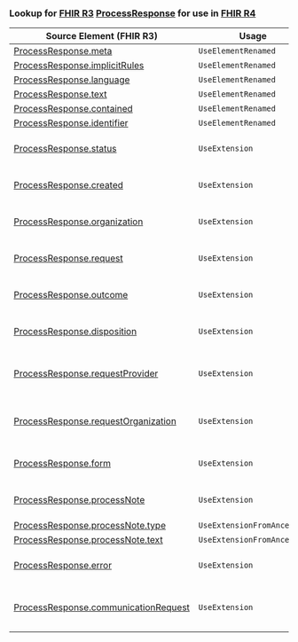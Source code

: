 ### Lookup for [FHIR R3](https://hl7.org/fhir/STU3/) [ProcessResponse](https://hl7.org/fhir/STU3/ProcessResponse.html) for use in [FHIR R4](https://hl7.org/fhir/R4/)

| Source Element (FHIR R3) | Usage | Target |
| -------------- | ----- | ------ |
| [ProcessResponse.meta](https://hl7.org/fhir/STU3/ProcessResponse.html#resource) | `UseElementRenamed` | [Task.meta](https://hl7.org/fhir/R4/Task.html#resource) |
| [ProcessResponse.implicitRules](https://hl7.org/fhir/STU3/ProcessResponse.html#resource) | `UseElementRenamed` | [Task.implicitRules](https://hl7.org/fhir/R4/Task.html#resource) |
| [ProcessResponse.language](https://hl7.org/fhir/STU3/ProcessResponse.html#resource) | `UseElementRenamed` | [Task.language](https://hl7.org/fhir/R4/Task.html#resource) |
| [ProcessResponse.text](https://hl7.org/fhir/STU3/ProcessResponse.html#resource) | `UseElementRenamed` | [Task.text](https://hl7.org/fhir/R4/Task.html#resource) |
| [ProcessResponse.contained](https://hl7.org/fhir/STU3/ProcessResponse.html#resource) | `UseElementRenamed` | [Task.contained](https://hl7.org/fhir/R4/Task.html#resource) |
| [ProcessResponse.identifier](https://hl7.org/fhir/STU3/ProcessResponse.html#resource) | `UseElementRenamed` | [Task.identifier](https://hl7.org/fhir/R4/Task.html#resource) |
| [ProcessResponse.status](https://hl7.org/fhir/STU3/ProcessResponse.html#resource) | `UseExtension` | [http://hl7.org/fhir/3.0/StructureDefinition/extension-ProcessResponse.status](StructureDefinition-ext-R3-ProcessResponse.status.html) |
| [ProcessResponse.created](https://hl7.org/fhir/STU3/ProcessResponse.html#resource) | `UseExtension` | [http://hl7.org/fhir/3.0/StructureDefinition/extension-ProcessResponse.created](StructureDefinition-ext-R3-ProcessResponse.created.html) |
| [ProcessResponse.organization](https://hl7.org/fhir/STU3/ProcessResponse.html#resource) | `UseExtension` | [http://hl7.org/fhir/3.0/StructureDefinition/extension-ProcessResponse.organization](StructureDefinition-ext-R3-ProcessResponse.organization.html) |
| [ProcessResponse.request](https://hl7.org/fhir/STU3/ProcessResponse.html#resource) | `UseExtension` | [http://hl7.org/fhir/3.0/StructureDefinition/extension-ProcessResponse.request](StructureDefinition-ext-R3-ProcessResponse.request.html) |
| [ProcessResponse.outcome](https://hl7.org/fhir/STU3/ProcessResponse.html#resource) | `UseExtension` | [http://hl7.org/fhir/3.0/StructureDefinition/extension-ProcessResponse.outcome](StructureDefinition-ext-R3-ProcessResponse.outcome.html) |
| [ProcessResponse.disposition](https://hl7.org/fhir/STU3/ProcessResponse.html#resource) | `UseExtension` | [http://hl7.org/fhir/3.0/StructureDefinition/extension-ProcessResponse.disposition](StructureDefinition-ext-R3-ProcessResponse.disposition.html) |
| [ProcessResponse.requestProvider](https://hl7.org/fhir/STU3/ProcessResponse.html#resource) | `UseExtension` | [http://hl7.org/fhir/3.0/StructureDefinition/extension-ProcessResponse.requestProvider](StructureDefinition-ext-R3-ProcessResponse.requestProvider.html) |
| [ProcessResponse.requestOrganization](https://hl7.org/fhir/STU3/ProcessResponse.html#resource) | `UseExtension` | [http://hl7.org/fhir/3.0/StructureDefinition/extension-ProcessResponse.requestOrganization](StructureDefinition-ext-R3-ProcessResponse.requestOrganization.html) |
| [ProcessResponse.form](https://hl7.org/fhir/STU3/ProcessResponse.html#resource) | `UseExtension` | [http://hl7.org/fhir/3.0/StructureDefinition/extension-ProcessResponse.form](StructureDefinition-ext-R3-ProcessResponse.form.html) |
| [ProcessResponse.processNote](https://hl7.org/fhir/STU3/ProcessResponse.html#resource) | `UseExtension` | [http://hl7.org/fhir/3.0/StructureDefinition/extension-ProcessResponse.processNote](StructureDefinition-ext-R3-ProcessResponse.processNote.html) |
| [ProcessResponse.processNote.type](https://hl7.org/fhir/STU3/ProcessResponse.html#resource) | `UseExtensionFromAncestor` | - |
| [ProcessResponse.processNote.text](https://hl7.org/fhir/STU3/ProcessResponse.html#resource) | `UseExtensionFromAncestor` | - |
| [ProcessResponse.error](https://hl7.org/fhir/STU3/ProcessResponse.html#resource) | `UseExtension` | [http://hl7.org/fhir/3.0/StructureDefinition/extension-ProcessResponse.error](StructureDefinition-ext-R3-ProcessResponse.error.html) |
| [ProcessResponse.communicationRequest](https://hl7.org/fhir/STU3/ProcessResponse.html#resource) | `UseExtension` | [http://hl7.org/fhir/3.0/StructureDefinition/extension-ProcessResponse.communicationRequest](StructureDefinition-ext-R3-ProcessResponse.communicationRequest.html) |
